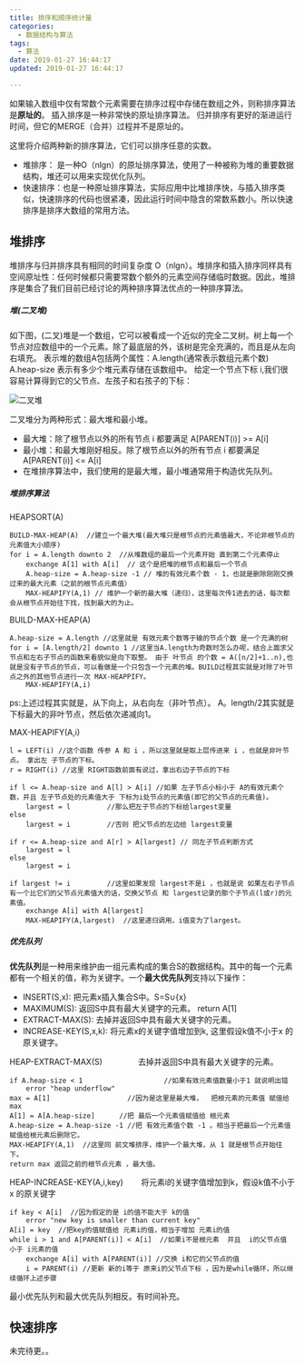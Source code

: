 ```yaml
---
title: 排序和顺序统计量
categories:
  - 数据结构与算法
tags:
  - 算法
date: 2019-01-27 16:44:17
updated: 2019-01-27 16:44:17

---
```


如果输入数组中仅有常数个元素需要在排序过程中存储在数组之外，则称排序算法是**原址的**。
插入排序是一种非常快的原址排序算法。
归并排序有更好的渐进运行时间，但它的MERGE（合并）过程并不是原址的。

这里将介绍两种新的排序算法，它们可以排序任意的实数。
- 堆排序： 是一种O（nlgn）的原址排序算法，使用了一种被称为堆的重要数据结构，堆还可以用来实现优化队列。
- 快速排序：也是一种原址排序算法，实际应用中比堆排序快，与插入排序类似，快速排序的代码也很紧凑，因此运行时间中隐含的常数系数小。所以快速排序是排序大数组的常用方法。

## 堆排序
堆排序与归并排序具有相同的时间复杂度 O（nlgn）。堆排序和插入排序同样具有空间原址性：任何时候都只需要常数个额外的元素空间存储临时数据。因此，堆排序是集合了我们目前已经讨论的两种排序算法优点的一种排序算法。

##### 堆(二叉堆)
如下图，(二叉)堆是一个数组，它可以被看成一个近似的完全二叉树。树上每一个节点对应数组中的一个元素。除了最底层的外，该树是完全充满的，而且是从左向右填充。
表示堆的数组A包括两个属性：A.length(通常表示数组元素个数) A.heap-size 表示有多少个堆元素存储在该数组中。
给定一个节点下标 i,我们很容易计算得到它的父节点、左孩子和右孩子的下标：

![二叉堆](https://image.seeln.com/images/erchadui.png)

二叉堆分为两种形式：最大堆和最小堆。
- 最大堆：除了根节点以外的所有节点 i 都要满足 A[PARENT(i)] >= A[i]
- 最小堆：和最大堆刚好相反。除了根节点以外的所有节点 i 都要满足 A[PARENT(i)] <= A[i]
- 在堆排序算法中，我们使用的是最大堆，最小堆通常用于构造优先队列。

##### 堆排序算法

HEAPSORT(A)
```
BUILD-MAX-HEAP(A)  //建立一个最大堆(最大堆只是根节点的元素值最大，不论非根节点的元素值大小顺序)
for i = A.length downto 2  //从堆数组的最后一个元素开始 直到第二个元素停止
	exchange A[1] with A[i]  // 这个是把堆的根节点和最后一个节点
	A.heap-size = A.heap-size -1 // 堆的有效元素个数 - 1，也就是删除刚刚交换过来的最大元素（之前的根节点元素值）
	MAX-HEAPIFY(A,1) // 维护一个新的最大堆（递归），这里每次传1进去的话，每次都会从根节点开始往下找，找到最大的为止。
```

BUILD-MAX-HEAP(A)
```
A.heap-size = A.length //这里就是 有效元素个数等于输的节点个数 是一个充满的树
for i = [A.length/2] downto 1 //这里当A.length为奇数时怎么办呢，结合上面求父节点和左右子节点的函数来看貌似是向下取整。 由于 叶节点 的个数 = A([n/2]+1..n),也就是没有子节点的节点，可以看做是一个只包含一个元素的堆。BUILD过程其实就是对除了叶节点之外的其他节点进行一次 MAX-HEAPPIFY。 
	MAX-HEAPIFY(A,i)
```
ps:上述过程其实就是，从下向上，从右向左（非叶节点）。 A。length/2其实就是下标最大的非叶节点，然后依次递减向1。

MAX-HEAPIFY(A,i)
```
l = LEFT(i) //这个函数 传参 A 和 i ，所以这里就是取上层传进来 i ，也就是非叶节点。 拿出左 子节点的下标。
r = RIGHT(i) //这里 RIGHT函数前面有说过，拿出右边子节点的下标

if l <= A.heap-size and A[l] > A[i] //如果 左子节点小标小于 A的有效元素个数，并且 左子节点处的元素值大于 下标为i处节点的元素值(即它的父节点的元素值)。
	largest = l         //那么把左子节点的下标给largest变量
else
	largest = i         //否则 把父节点的左边给 largest变量

if r <= A.heap-size and A[r] > A[largest] // 同左子节点判断方式
	largest = l
else
	largest = i
	
if largest != i	     	//这里如果发现 largest不是i ，也就是说 如果左右子节点有一个比它们的父节点元素值大的话，交换父节点 和 largest记录的那个子节点(l或r)的元素值。
	exchange A[i] with A[largest]
	MAX-HEAPIFY(A,largest)  //这里递归调用，i值变为了largest。
```

##### 优先队列

**优先队列**是一种用来维护由一组元素构成的集合S的数据结构。其中的每一个元素都有一个相关的值，称为关键字。一个**最大优先队列**支持以下操作：
- INSERT(S,x): 把元素x插入集合S中。S=S∪{x}
- MAXIMUM(S): 返回S中具有最大关键字的元素。 return A[1]
- EXTRACT-MAX(S): 去掉并返回S中具有最大关键字的元素。
- INCREASE-KEY(S,x,k): 将元素x的关键字值增加到k, 这里假设k值不小于x 的原关键字。

HEAP-EXTRACT-MAX(S) &nbsp;&nbsp;&nbsp;&nbsp;&nbsp;&nbsp;&nbsp;&nbsp;&nbsp;&nbsp;&nbsp;&nbsp;&nbsp;&nbsp;&nbsp;去掉并返回S中具有最大关键字的元素。
```
if A.heap-size < 1                    //如果有效元素值数量小于1 就说明出错
	error "heap underflow"
max = A[1]                   //因为是这里是最大堆，  把根元素的元素值 赋值给 max
A[1] = A[A.heap-size]      //把 最后一个元素值赋值给 根元素
A.heap-size = A.heap-size -1 //把 有效元素值个数 -1 。相当于把最后一个元素值赋值给根元素后删除它。
MAX-HEAPIFY(A,1)  //这里同 前文堆排序，维护一个最大堆，从 1 就是根节点开始往下。
return max 返回之前的根节点元素 ，最大值。
```

HEAP-INCREASE-KEY(A,i,key)  &nbsp;&nbsp;&nbsp;&nbsp;&nbsp;&nbsp;&nbsp;将元素i的关键字值增加到k，假设k值不小于x 的原关键字
```
if key < A[i]  //因为假定的是 i的值不能大于 k的值
	error "new key is smaller than current key"
A[i] = key  //把key的值赋值给 元素i的值，相当于增加 元素i的值
while i > 1 and A[PARENT(i)] < A[i]  //如果i不是根元素  并且  i的父节点值 小于 i元素的值
	exchange A[i] with A[PARENT(i)] //交换 i和它的父节点的值
    i = PARENT(i) //更新 新的i等于 原来i的父节点下标 ，因为是while循环，所以继续循环上述步骤
```

最小优先队列和最大优先队列相反。有时间补充。

## 快速排序


未完待更。。

